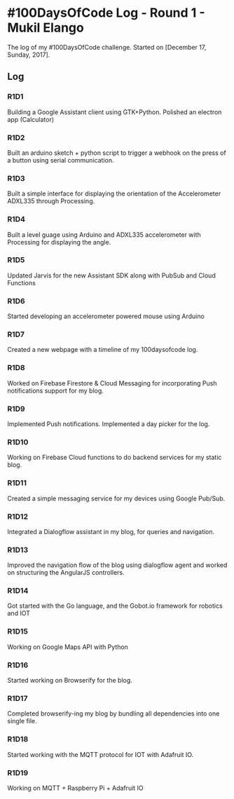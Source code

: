 # #100DaysOfCode Log - Round 1 - Mukil Elango

The log of my #100DaysOfCode challenge. Started on [December 17, Sunday, 2017].

## Log

### R1D1 
Building a Google Assistant client using GTK+Python. Polished an electron app (Calculator)

### R1D2
Built an arduino sketch + python script to trigger a webhook on the press of a button using serial communication.

### R1D3
Built a simple interface for displaying the orientation of the Accelerometer ADXL335 through Processing.

### R1D4
Built a level guage using Arduino and ADXL335 accelerometer with Processing for displaying the angle.

### R1D5
Updated Jarvis for the new Assistant SDK along with PubSub and Cloud Functions

### R1D6
Started developing an accelerometer powered mouse using Arduino

### R1D7
Created a new webpage with a timeline of my 100daysofcode log.

### R1D8
Worked on Firebase Firestore & Cloud Messaging for incorporating Push notifications support for my blog.

### R1D9
Implemented Push notifications. Implemented a day picker for the log.

### R1D10
Working on Firebase Cloud functions to do backend services for my static blog.

### R1D11
Created a simple messaging service for my devices using Google Pub/Sub.

### R1D12
Integrated a Dialogflow assistant in my blog, for queries and navigation.

### R1D13
Improved the navigation flow of the blog using dialogflow agent and worked on structuring the AngularJS controllers.

### R1D14
Got started with the Go language, and the Gobot.io framework for robotics and IOT

### R1D15
Working on Google Maps API with Python

### R1D16
Started working on Browserify for the blog.

### R1D17
Completed browserify-ing my blog by bundling all dependencies into one single file.

### R1D18
Started working with the MQTT protocol for IOT with Adafruit IO.

### R1D19
Working on MQTT + Raspberry Pi + Adafruit IO


